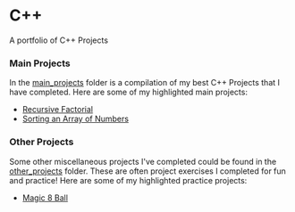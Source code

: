 # C++
A portfolio of C++ Projects

### Main Projects
In the [main_projects](https://github.com/TenaCity23/CPP/tree/main/main_projects) folder is a compilation of my best C++ Projects that I have completed. Here are some of my highlighted main projects: 

* [Recursive Factorial](https://github.com/TenaCity23/CPP/blob/main/main_projects/recursiveFactorial.cpp)
* [Sorting an Array of Numbers](https://github.com/TenaCity23/CPP/blob/main/main_projects/SortingNumbers.cpp)

### Other Projects
Some other miscellaneous projects I've completed could be found in the [other_projects](https://github.com/TenaCity23/CPP/tree/main/other_projects) folder. These are often project exercises I completed for fun and practice! Here are some of my highlighted practice projects:

* [Magic 8 Ball](https://github.com/TenaCity23/CPP/blob/main/other_projects/8_Ball.cpp)
